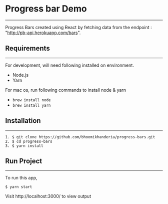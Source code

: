 # Progress bar Demo

---

Progress Bars created using React by fetching data from the endpoint : "http://pb-api.herokuapp.com/bars".

## Requirements

---

For development, will need following installed on environment.

- Node.js
- Yarn

For mac os, run following commands to install node & yarn

- `brew install node`
- `brew install yarn`

## Installation

---

```
1. $ git clone https://github.com/bhoomikhanderia/progress-bars.git
2. $ cd progress-bars
3. $ yarn install
```

## Run Project

---

To run this app,

```
$ yarn start
```

Visit http://localhost:3000/ to view output
